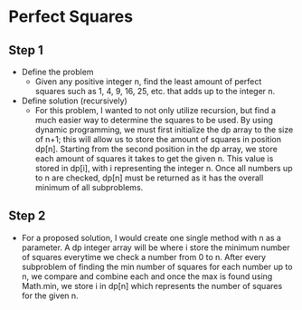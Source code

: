 # Perfect Squares
## Step 1
  - Define the problem
    - Given any positive integer n, find the least amount of perfect squares such as 1, 4, 9, 16, 25, etc. that adds up to the integer n.
  - Define solution (recursively)
    - For this problem, I wanted to not only utilize recursion, but find a much easier way to determine the squares to be
    used. By using dynamic programming, we must first initialize the dp array to the size of n+1; this will allow us to store
    the amount of squares in position dp[n]. Starting from the second position in the dp array, we store each amount of
    squares it takes to get the given n. This value is stored in dp[i], with i representing the integer n. Once all numbers up
    to n are checked, dp[n] must be returned as it has the overall minimum of all subproblems.   
## Step 2
  - For a proposed solution, I would create one single method with n as a parameter. A dp integer array will be where i store
  the minimum number of squares everytime we check a number from 0 to n. After every subproblem of finding the min number of
  squares for each number up to n, we compare and combine each and once the max is found using Math.min, we store i in dp[n]
  which represents the number of squares for the given n.
